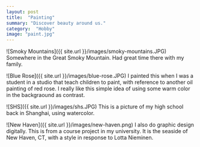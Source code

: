 ```yaml
---
layout: post
title:  "Painting"
summary: "Discover beauty around us."
category:  "Hobby"
image: "paint.jpg"
---
```


![Smoky Mountains]({{ site.url }}/images/smoky-mountains.JPG)
Somewhere in the Great Smoky Mountain. Had great time there with my family.

![Blue Rose]({{ site.url }}/images/blue-rose.JPG)
I painted this when I was a student in a studio that teach children to paint, with reference to another oil painting of red rose. I really like this simple idea of using some warm color in the backgraound as contrast.

![SHS]({{ site.url }}/images/shs.JPG)
This is a picture of my high school back in Shanghai, using watercolor.

![New Haven]({{ site.url }}/images/new-haven.png)
I also do graphic design digitally. This is from a course project in my university. It is the seaside of New Haven, CT, with a style in response to Lotta Nieminen.